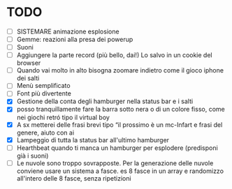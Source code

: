 # TODO
- [ ] SISTEMARE animazione esplosione
- [ ] Gemme: reazioni alla presa dei powerup
- [ ] Suoni
- [ ] Aggiungere la parte record (più bello, dai!) Lo salvo in un cookie del browser
- [ ] Quando vai molto in alto bisogna zoomare indietro come il gioco iphone dei salti
- [ ] Menù semplificato
- [ ] Font più divertente
- [x] Gestione della conta degli hamburger nella status bar e i salti
- [x] posso tranquillamente fare la barra sotto nera o di un colore fisso, come nei giochi retró tipo il virtual boy 
- [x] A sx metterei delle frasi brevi tipo “il prossimo è un mc-Infart e frasi del genere, aiuto con ai
- [x] Lampeggio di tutta la status bar all'ultimo hamburger
- [ ] Hearthbeat quando ti manca un hamburger per esplodere (predisponi già i suoni)
- [ ] Le nuvole sono troppo sovrapposte. Per la generazione delle nuvole conviene usare un sistema a fasce. es 8 fasce in un array e randomizzo all'intero delle 8 fasce, senza ripetizioni